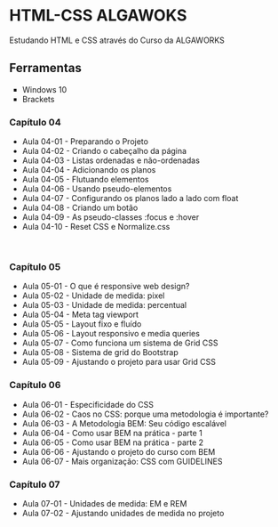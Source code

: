 # HTML-CSS ALGAWOKS<br>
<p>Estudando HTML e CSS através do Curso da ALGAWORKS</p>

## Ferramentas

<ul>
	<li type = "square"> Windows 10</li>
	<li type = "square"> Brackets </li>

</ul>

### Capítulo 04

<ul>
    <li> Aula 04-01 - Preparando o Projeto </li>
    <li> Aula 04-02 - Criando o cabeçalho da página </li>
    <li> Aula 04-03 - Listas ordenadas e não-ordenadas </li>
    <li> Aula 04-04 - Adicionando os planos </li>
    <li> Aula 04-05 - Flutuando elementos </li>
    <li> Aula 04-06 - Usando pseudo-elementos </li>
    <li> Aula 04-07 - Configurando os planos lado a lado com float </li>
    <li> Aula 04-08 - Criando um botão </li>
    <li> Aula 04-09 - As pseudo-classes :focus e :hover </li>
    <li> Aula 04-10 - Reset CSS e Normalize.css </li>
</ul>

<br>

### Capítulo 05

<ul>
    <li> Aula 05-01 - O que é responsive web design? </li>
    <li> Aula 05-02 - Unidade de medida: pixel </li>
    <li> Aula 05-03 - Unidade de medida: percentual </li>
    <li> Aula 05-04 - Meta tag viewport </li>
    <li> Aula 05-05 - Layout fixo e fluído </li>
    <li> Aula 05-06 - Layout responsivo e media queries </li>
    <li> Aula 05-07 - Como funciona um sistema de Grid CSS </li>
    <li> Aula 05-08 - Sistema de grid do Bootstrap </li>
    <li> Aula 05-09 - Ajustando o projeto para usar Grid CSS </li>
</ul>

### Capítulo 06

<ul>
    <li> Aula 06-01 - Especificidade do CSS </li>
    <li> Aula 06-02 - Caos no CSS: porque uma metodologia é importante? </li>
    <li> Aula 06-03 - A Metodologia BEM: Seu código escalável </li>
    <li> Aula 06-04 - Como usar BEM na prática - parte 1 </li>
    <li> Aula 06-05 - Como usar BEM na prática - parte 2 </li>
    <li> Aula 06-06 - Ajustando o projeto do curso com BEM </li>
    <li> Aula 06-07 - Mais organização: CSS com GUIDELINES </li>
</ul>

### Capítulo 07

<ul>
    <li> Aula 07-01 - Unidades de medida: EM e REM </li>
    <li> Aula 07-02 - Ajustando unidades de medida no projeto </li>
</ul>